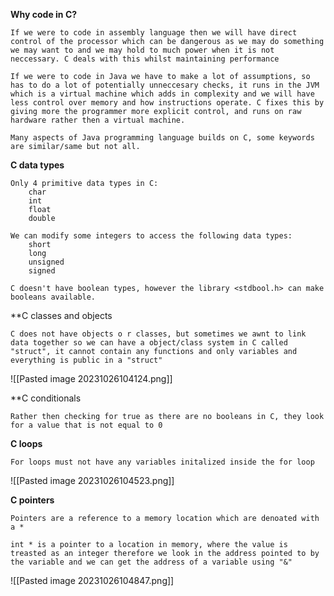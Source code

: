 **Why code in C?**

	If we were to code in assembly language then we will have direct control of the processor which can be dangerous as we may do something we may want to and we may hold to much power when it is not neccessary. C deals with this whilst maintaining performance

	If we were to code in Java we have to make a lot of assumptions, so has to do a lot of potentially unneccesary checks, it runs in the JVM which is a virtual machine which adds in complexity and we will have less control over memory and how instructions operate. C fixes this by giving more the programmer more explicit control, and runs on raw hardware rather then a virtual machine.

	Many aspects of Java programming language builds on C, some keywords are similar/same but not all.

**C data types**

	Only 4 primitive data types in C:
		char 
		int
		float
		double

	We can modify some integers to access the following data types:
		short
		long 
		unsigned
		signed

	C doesn't have boolean types, however the library <stdbool.h> can make booleans available.

**C classes and objects

	C does not have objects o r classes, but sometimes we awnt to link data together so we can have a object/class system in C called "struct", it cannot contain any functions and only variables and everything is public in a "struct"

![[Pasted image 20231026104124.png]]

**C conditionals

	Rather then checking for true as there are no booleans in C, they look for a value that is not equal to 0

**C loops**

	For loops must not have any variables initalized inside the for loop 

![[Pasted image 20231026104523.png]]

**C pointers**

	Pointers are a reference to a memory location which are denoated with a *

	int * is a pointer to a location in memory, where the value is treasted as an integer therefore we look in the address pointed to by the variable and we can get the address of a variable using "&"
	
![[Pasted image 20231026104847.png]]

